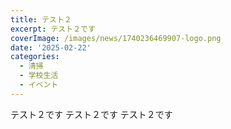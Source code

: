 ```yaml
---
title: テスト２
excerpt: テスト２です
coverImage: /images/news/1740236469907-logo.png
date: '2025-02-22'
categories:
  - 清掃
  - 学校生活
  - イベント
---
```

テスト２です
テスト２です
テスト２です
